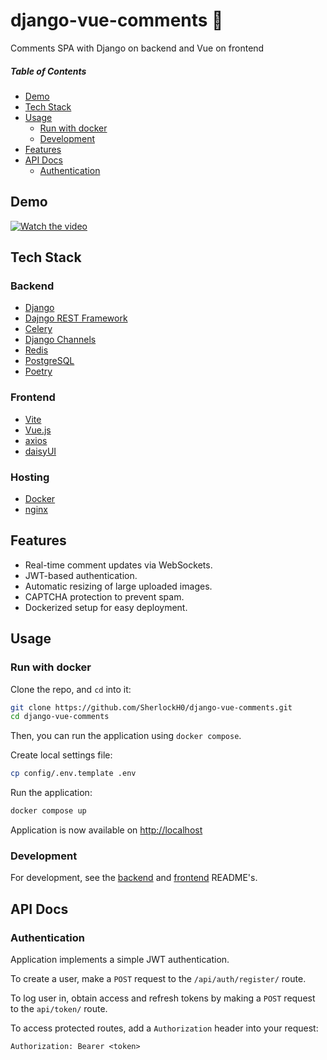 # django-vue-comments 💬

Comments SPA with Django on backend and Vue on frontend

##### Table of Contents

- [Demo](#demo)
- [Tech Stack](#tech-stack)
- [Usage](#usage)
  - [Run with docker](#run-with-docker)
  - [Development](#development-and-running-tests)
- [Features](#features)
- [API Docs](#api-docs)
  - [Authentication](#authentication)

## Demo

[![Watch the video](https://img.youtube.com/vi/1riNIVjLtoM/maxresdefault.jpg)](https://youtu.be/1riNIVjLtoM)

## Tech Stack

### Backend

- [Django](https://www.djangoproject.com/)
- [Dajngo REST Framework](https://www.django-rest-framework.org/)
- [Celery](https://docs.celeryq.dev/en/stable/)
- [Django Channels](https://channels.readthedocs.io/en/latest/)
- [Redis](https://redis.io/)
- [PostgreSQL](https://www.postgresql.org/)
- [Poetry](https://python-poetry.org/)

### Frontend

- [Vite](https://vite.dev/)
- [Vue.js](https://vuejs.org/)
- [axios](https://axios-http.com/)
- [daisyUI](https://daisyui.com/)

### Hosting

- [Docker](https://www.docker.com/)
- [nginx](https://nginx.org/)

## Features

- Real-time comment updates via WebSockets.
- JWT-based authentication.
- Automatic resizing of large uploaded images.
- CAPTCHA protection to prevent spam.
- Dockerized setup for easy deployment.

## Usage

### Run with docker

Clone the repo, and `cd` into it:

```bash
git clone https://github.com/SherlockH0/django-vue-comments.git
cd django-vue-comments
```

Then, you can run the application using `docker compose`.

Create local settings file:

```bash
cp config/.env.template .env
```

Run the application:

```bash
docker compose up
```

Application is now available on <http://localhost>

### Development

For development, see the [backend](backend/README.md) and [frontend](frontend/README.md) README's.

## API Docs

### Authentication

Application implements a simple JWT authentication.

To create a user, make a `POST` request to the `/api/auth/register/` route.

To log user in, obtain access and refresh tokens by making a `POST` request to the `api/token/` route.

To access protected routes, add a `Authorization` header into your request:

```
Authorization: Bearer <token>
```

